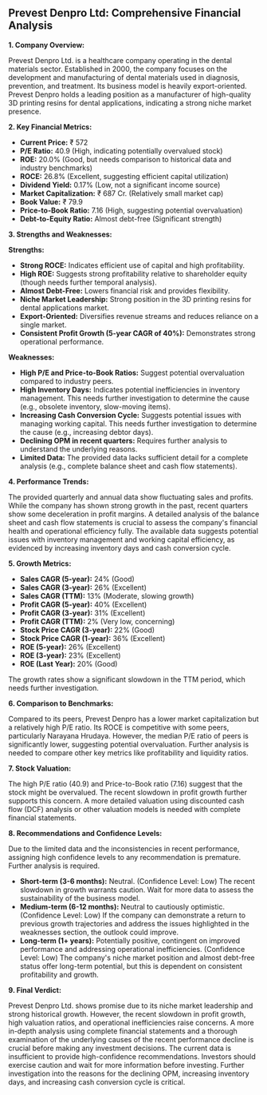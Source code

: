## Prevest Denpro Ltd: Comprehensive Financial Analysis

**1. Company Overview:**

Prevest Denpro Ltd. is a healthcare company operating in the dental materials sector.  Established in 2000, the company focuses on the development and manufacturing of dental materials used in diagnosis, prevention, and treatment.  Its business model is heavily export-oriented.  Prevest Denpro holds a leading position as a manufacturer of high-quality 3D printing resins for dental applications, indicating a strong niche market presence.


**2. Key Financial Metrics:**

* **Current Price:** ₹ 572
* **P/E Ratio:** 40.9 (High, indicating potentially overvalued stock)
* **ROE:** 20.0% (Good, but needs comparison to historical data and industry benchmarks)
* **ROCE:** 26.8% (Excellent, suggesting efficient capital utilization)
* **Dividend Yield:** 0.17% (Low, not a significant income source)
* **Market Capitalization:** ₹ 687 Cr. (Relatively small market cap)
* **Book Value:** ₹ 79.9
* **Price-to-Book Ratio:** 7.16 (High, suggesting potential overvaluation)
* **Debt-to-Equity Ratio:**  Almost debt-free (Significant strength)


**3. Strengths and Weaknesses:**

**Strengths:**

* **Strong ROCE:**  Indicates efficient use of capital and high profitability.
* **High ROE:** Suggests strong profitability relative to shareholder equity (though needs further temporal analysis).
* **Almost Debt-Free:**  Lowers financial risk and provides flexibility.
* **Niche Market Leadership:**  Strong position in the 3D printing resins for dental applications market.
* **Export-Oriented:**  Diversifies revenue streams and reduces reliance on a single market.
* **Consistent Profit Growth (5-year CAGR of 40%):** Demonstrates strong operational performance.


**Weaknesses:**

* **High P/E and Price-to-Book Ratios:** Suggest potential overvaluation compared to industry peers.
* **High Inventory Days:**  Indicates potential inefficiencies in inventory management.  This needs further investigation to determine the cause (e.g., obsolete inventory, slow-moving items).
* **Increasing Cash Conversion Cycle:**  Suggests potential issues with managing working capital.  This needs further investigation to determine the cause (e.g., increasing debtor days).
* **Declining OPM in recent quarters:**  Requires further analysis to understand the underlying reasons.
* **Limited Data:** The provided data lacks sufficient detail for a complete analysis (e.g., complete balance sheet and cash flow statements).


**4. Performance Trends:**

The provided quarterly and annual data show fluctuating sales and profits. While the company has shown strong growth in the past, recent quarters show some deceleration in profit margins.  A detailed analysis of the balance sheet and cash flow statements is crucial to assess the company's financial health and operational efficiency fully.  The available data suggests potential issues with inventory management and working capital efficiency, as evidenced by increasing inventory days and cash conversion cycle.


**5. Growth Metrics:**

* **Sales CAGR (5-year):** 24% (Good)
* **Sales CAGR (3-year):** 26% (Excellent)
* **Sales CAGR (TTM):** 13% (Moderate, slowing growth)
* **Profit CAGR (5-year):** 40% (Excellent)
* **Profit CAGR (3-year):** 31% (Excellent)
* **Profit CAGR (TTM):** 2% (Very low, concerning)
* **Stock Price CAGR (3-year):** 22% (Good)
* **Stock Price CAGR (1-year):** 36% (Excellent)
* **ROE (5-year):** 26% (Excellent)
* **ROE (3-year):** 23% (Excellent)
* **ROE (Last Year):** 20% (Good)

The growth rates show a significant slowdown in the TTM period, which needs further investigation.


**6. Comparison to Benchmarks:**

Compared to its peers, Prevest Denpro has a lower market capitalization but a relatively high P/E ratio.  Its ROCE is competitive with some peers, particularly Narayana Hrudaya.  However, the median P/E ratio of peers is significantly lower, suggesting potential overvaluation.  Further analysis is needed to compare other key metrics like profitability and liquidity ratios.


**7. Stock Valuation:**

The high P/E ratio (40.9) and Price-to-Book ratio (7.16) suggest that the stock might be overvalued.  The recent slowdown in profit growth further supports this concern.  A more detailed valuation using discounted cash flow (DCF) analysis or other valuation models is needed with complete financial statements.


**8. Recommendations and Confidence Levels:**

Due to the limited data and the inconsistencies in recent performance, assigning high confidence levels to any recommendation is premature.  Further analysis is required.

* **Short-term (3-6 months):**  Neutral.  (Confidence Level: Low)  The recent slowdown in growth warrants caution.  Wait for more data to assess the sustainability of the business model.
* **Medium-term (6-12 months):**  Neutral to cautiously optimistic. (Confidence Level: Low)  If the company can demonstrate a return to previous growth trajectories and address the issues highlighted in the weaknesses section, the outlook could improve.
* **Long-term (1+ years):**  Potentially positive, contingent on improved performance and addressing operational inefficiencies. (Confidence Level: Low)  The company's niche market position and almost debt-free status offer long-term potential, but this is dependent on consistent profitability and growth.


**9. Final Verdict:**

Prevest Denpro Ltd. shows promise due to its niche market leadership and strong historical growth. However, the recent slowdown in profit growth, high valuation ratios, and operational inefficiencies raise concerns.  A more in-depth analysis using complete financial statements and a thorough examination of the underlying causes of the recent performance decline is crucial before making any investment decisions.  The current data is insufficient to provide high-confidence recommendations.  Investors should exercise caution and wait for more information before investing.  Further investigation into the reasons for the declining OPM, increasing inventory days, and increasing cash conversion cycle is critical.
